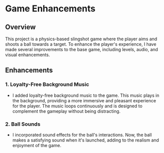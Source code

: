 
# Game Enhancements

## Overview

This project is a physics-based slingshot game where the player aims and shoots a ball towards a target. To enhance the player's experience, I have made several improvements to the base game, including levels, audio, and visual enhancements.

## Enhancements

### 1. **Loyalty-Free Background Music**
   - I added loyalty-free background music to the game. This music plays in the background, providing a more immersive and pleasant experience for the player. The music loops continuously and is designed to complement the gameplay without being distracting.

### 2. **Ball Sounds**
   - I incorporated sound effects for the ball's interactions. Now, the ball makes a satisfying sound when it's launched, adding to the realism and enjoyment of the game.
